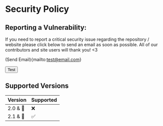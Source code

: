 # Security Policy

## Reporting a Vulnerability:

If you need to report a critical security issue regarding the repository / website please click below to send an email as soon as possible. All of our contributors and site users will thank you! <3

(Send Email){mailto:test@email.com}

<button> Test </button>

## Supported Versions

| Version | Supported          |
| ------- | ------------------ |
| 2.0 & 🔽 | :x:               |
| 2.1 & 🔼   | :white_check_mark: |


